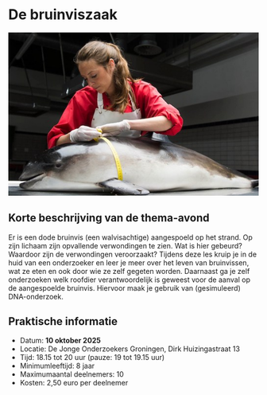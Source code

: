 # De bruinviszaak

![bruinvis](bruinvis.jpg)

## Korte beschrijving van de thema-avond
Er is een dode bruinvis (een walvisachtige) aangespoeld op het strand. Op zijn lichaam zijn opvallende verwondingen te zien. Wat is hier gebeurd? Waardoor zijn de verwondingen veroorzaakt? Tijdens deze les kruip je in de huid van een onderzoeker en leer je meer over het leven van bruinvissen, wat ze eten en ook door wie ze zelf gegeten worden. Daarnaast ga je zelf onderzoeken welk roofdier verantwoordelijk is geweest voor de aanval op de aangespoelde bruinvis. Hiervoor maak je gebruik van (gesimuleerd) DNA-onderzoek.

## Praktische informatie
- Datum: **10 oktober 2025**
- Locatie: De Jonge Onderzoekers Groningen, Dirk Huizingastraat 13
- Tijd: 18.15 tot 20 uur (pauze: 19 tot 19.15 uur)
- Minimumleeftijd: 8 jaar
- Maximumaantal deelnemers: 10
- Kosten: 2,50 euro per deelnemer
